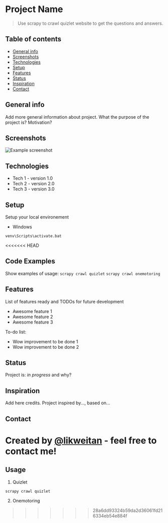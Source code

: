 # Project Name

> Use scrapy to crawl quizlet website to get the questions and answers.

## Table of contents

- [General info](#general-info)
- [Screenshots](#screenshots)
- [Technologies](#technologies)
- [Setup](#setup)
- [Features](#features)
- [Status](#status)
- [Inspiration](#inspiration)
- [Contact](#contact)

## General info

Add more general information about project. What the purpose of the project is? Motivation?

## Screenshots

![Example screenshot](http://s1.wailian.download/2020/05/13/Capture.png)

## Technologies

- Tech 1 - version 1.0
- Tech 2 - version 2.0
- Tech 3 - version 3.0

## Setup

Setup your local environement

- Windows

```
venv\Scripts\activate.bat
```

<<<<<<< HEAD
## Code Examples

Show examples of usage:
`scrapy crawl quizlet`
`scrapy crawl onemotoring`

## Features

List of features ready and TODOs for future development

- Awesome feature 1
- Awesome feature 2
- Awesome feature 3

To-do list:

- Wow improvement to be done 1
- Wow improvement to be done 2

## Status

Project is: _in progress_ and why?

## Inspiration

Add here credits. Project inspired by..., based on...

## Contact

Created by [@likweitan](https://likweitan.github.io/) - feel free to contact me!
=======
## Usage
1. Quizlet
```
scrapy crawl quizlet
```
2. Onemotoring
>>>>>>> 28a6dd93324b59da2d36061fd216334eb54e884f
